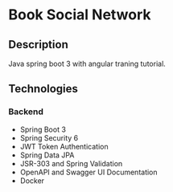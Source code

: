# Book Social Network

## Description
Java spring boot 3 with angular traning tutorial.

## Technologies
### Backend
- Spring Boot 3
- Spring Security 6
- JWT Token Authentication
- Spring Data JPA
- JSR-303 and Spring Validation
- OpenAPI and Swagger UI Documentation
- Docker
